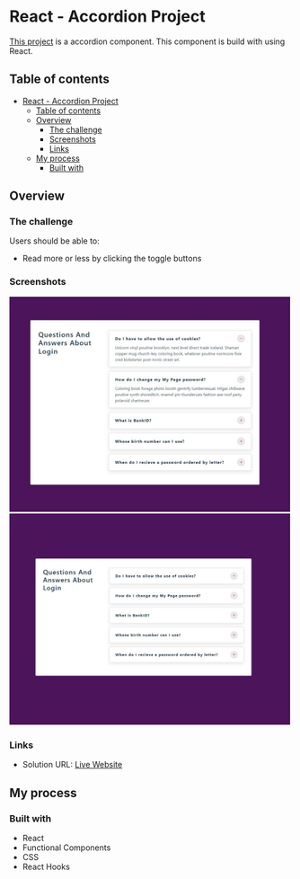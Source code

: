# React - Accordion Project

[This project](https://gurhanalan.github.io/React-Accordion-Project/) is a accordion component. This component is build with using React.

## Table of contents

- [React - Accordion Project](#react---accordion-project)
  - [Table of contents](#table-of-contents)
  - [Overview](#overview)
    - [The challenge](#the-challenge)
    - [Screenshots](#screenshots)
    - [Links](#links)
  - [My process](#my-process)
    - [Built with](#built-with)

## Overview

### The challenge

Users should be able to:

<!-- -   View the optimal layout for the app depending on their device's screen size -->

-   Read more or less by clicking the toggle buttons

<!-- -   Change the position, color, shape and size of a box by click the control buttons. -->

### Screenshots

<!-- <img  src="./public/screenshot/johnportfolio1.jpg" alt="html" height=400 width=500><br/> -->

<img  src="./public/screenshots/reactaccordion2.jpg" alt="html"  width=500><br/>
<img  src="./public/screenshots/reactaccordion1.jpg" alt="html"  width=500><br/>

<!-- ![](img/csspropertychanger.jpg) -->

### Links

-   Solution URL: [Live Website](https://gurhanalan.github.io/React-Accordion-Project/)

## My process

### Built with

-   React
-   Functional Components
-   CSS
-   React Hooks
